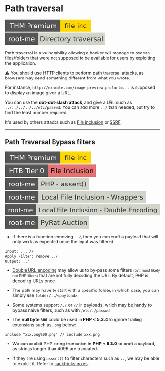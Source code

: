 # Path traversal

[![fileinc](../../../../_badges/thmp/fileinc.svg)](https://tryhackme.com/room/fileinc)
[![directory_traversal](../../../../_badges/rootme/web_server/directory_traversal.svg)](https://www.root-me.org/en/Challenges/Web-Server/Directory-traversal)

<div class="row row-cols-lg-2"><div>

Path traversal is a vulnerability allowing a hacker will manage to access files/folders that were not supposed to be available for users by exploiting the application.

⚠️ You should use [HTTP clients](/cybersecurity/red-team/s2.discovery/index.md#arsenal-) to perform path traversal attacks, as browsers may send something different from what you wrote.

For instance, `http://example.com/image-preview.php?url=...` is supposed to display an image given a URL.
</div><div>

You can use the **dot-dot-slash attack**, and give a URL such as `../../../../../etc/passwd`. You can add more `../` than needed, but try to find the least number required.

It's used by others attacks such as [File inclusion](inclusion.md) or [SSRF](ssrf.md).

</div></div>

<hr class="sep-both">

## Path Traversal Bypass filters

[![fileinc](../../../../_badges/thmp/fileinc.svg)](https://tryhackme.com/room/fileinc)
[![fileinclusion](../../../../../cybersecurity/_badges/htb/fileinclusion.svg)](https://academy.hackthebox.com/course/preview/file-inclusion)
[![php_assert](../../../../_badges/rootme/web_server/php_assert.svg)](https://www.root-me.org/en/Challenges/Web-Server/PHP-assert)
[![local_file_inclusion_wrappers](../../../../_badges/rootme/web_server/local_file_inclusion_wrappers.svg)](https://www.root-me.org/fr/Challenges/Web-Serveur/Local-File-Inclusion-Wrappers)
[![local_file_inclusion_double_encoding](../../../../_badges/rootme/web_server/local_file_inclusion_double_encoding.svg)](https://www.root-me.org/en/Challenges/Web-Server/Local-File-Inclusion-Double-encoding)
[![pyrat_auction](../../../../_badges/rootme/realist/pyrat_auction.svg)](https://www.root-me.org/en/Challenges/Realist/PyRat-Auction-83)

<div class="row row-cols-md-2 mt-4"><div>

* If there is a function removing `../`, then you can craft a payload that will only work as expected once the input was filtered.

```
Input: ....//
Apply Filter: remove ../
Output: ../
```

* [Double URL encoding](/tools-and-frameworks/knowledge/encoding/index.md) may allow us to by-pass some filters <small>(but, most likely not PHP filters)</small> that are not fully decoding the URL. By default, PHP is decoding URLs once.

* The path may have to start with a specific folder, in which case, you can simply use `folder/../<payload>`.

* Some systems support `/./` or `//` in payloads, which may be handy to bypass naive filters, such as with `/etc/./passwd`.
</div><div>

* The **null byte `%00`** could be used in **PHP < 5.3.4** to ignore trailing extensions such as `.png` below:

```php!
include "xxx.png%00.php" // include xxx.png
```

* We can exploit PHP string truncation in **PHP < 5.3.0** to craft a payload, as strings longer than 4096 are truncated.

* If they are using `assert()` to filter characters such as `..`, we may be able to exploit it. Refer to [hacktricks notes](https://book.hacktricks.xyz/pentesting-web/file-inclusion#lfi-via-phps-assert).
</div></div>